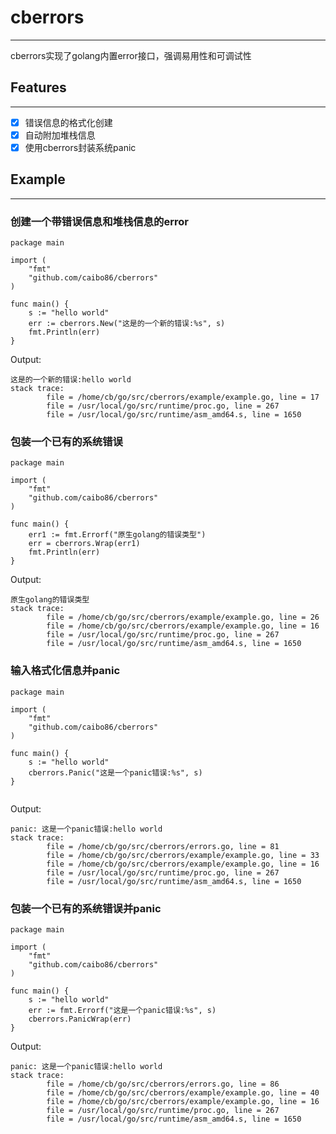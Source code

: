 # cberrors
___
cberrors实现了golang内置error接口，强调易用性和可调试性

## Features
___
- [X] 错误信息的格式化创建
- [X] 自动附加堆栈信息
- [X] 使用cberrors封装系统panic

## Example
___

### 创建一个带错误信息和堆栈信息的error
```golang
package main

import (
	"fmt"
	"github.com/caibo86/cberrors"
)

func main() {
	s := "hello world"
	err := cberrors.New("这是的一个新的错误:%s", s)
	fmt.Println(err)
}

```

Output:
```shell
这是的一个新的错误:hello world
stack trace:
        file = /home/cb/go/src/cberrors/example/example.go, line = 17
        file = /usr/local/go/src/runtime/proc.go, line = 267
        file = /usr/local/go/src/runtime/asm_amd64.s, line = 1650
```

### 包装一个已有的系统错误
```golang
package main

import (
	"fmt"
	"github.com/caibo86/cberrors"
)

func main() {
	err1 := fmt.Errorf("原生golang的错误类型")
	err = cberrors.Wrap(err1)
	fmt.Println(err)
}

```

Output:
```shell
原生golang的错误类型
stack trace:
        file = /home/cb/go/src/cberrors/example/example.go, line = 26
        file = /home/cb/go/src/cberrors/example/example.go, line = 16
        file = /usr/local/go/src/runtime/proc.go, line = 267
        file = /usr/local/go/src/runtime/asm_amd64.s, line = 1650
```

### 输入格式化信息并panic
```golang
package main

import (
	"fmt"
	"github.com/caibo86/cberrors"
)

func main() {
	s := "hello world"
	cberrors.Panic("这是一个panic错误:%s", s)
}
    
```

Output:
```shell
panic: 这是一个panic错误:hello world
stack trace:
        file = /home/cb/go/src/cberrors/errors.go, line = 81
        file = /home/cb/go/src/cberrors/example/example.go, line = 33
        file = /home/cb/go/src/cberrors/example/example.go, line = 16
        file = /usr/local/go/src/runtime/proc.go, line = 267
        file = /usr/local/go/src/runtime/asm_amd64.s, line = 1650
```

### 包装一个已有的系统错误并panic
```golang
package main

import (
	"fmt"
	"github.com/caibo86/cberrors"
)

func main() {
	s := "hello world"
	err := fmt.Errorf("这是一个panic错误:%s", s)
	cberrors.PanicWrap(err)
}

```

Output:
```shell
panic: 这是一个panic错误:hello world
stack trace:
        file = /home/cb/go/src/cberrors/errors.go, line = 86
        file = /home/cb/go/src/cberrors/example/example.go, line = 40
        file = /home/cb/go/src/cberrors/example/example.go, line = 16
        file = /usr/local/go/src/runtime/proc.go, line = 267
        file = /usr/local/go/src/runtime/asm_amd64.s, line = 1650
```